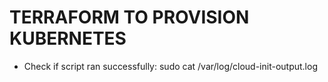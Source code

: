 # TERRAFORM TO PROVISION KUBERNETES 

- Check if script ran successfully: sudo cat /var/log/cloud-init-output.log 